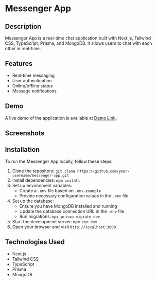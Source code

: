 # Messenger App

## Description
Messenger App is a real-time chat application built with Next.js, Tailwind CSS, TypeScript, Prisma, and MongoDB. It allows users to chat with each other in real-time.

## Features
- Real-time messaging
- User authentication
- Online/offline status
- Message notifications

## Demo
A live demo of the application is available at [Demo Link](https://your-demo-link.com).

## Screenshots
<!-- Add relevant screenshots of your application here -->

## Installation
To run the Messenger App locally, follow these steps:

1. Clone the repository: `git clone https://github.com/your-username/messenger-app.git`
2. Install dependencies: `npm install`
3. Set up environment variables:
   - Create a `.env` file based on `.env.example`
   - Provide necessary configuration values in the `.env` file
4. Set up the database:
   - Ensure you have MongoDB installed and running
   - Update the database connection URL in the `.env` file
   - Run migrations: `npx prisma migrate dev`
5. Start the development server: `npm run dev`
6. Open your browser and visit `http://localhost:3000`

## Technologies Used
- Next.js
- Tailwind CSS
- TypeScript
- Prisma
- MongoDB
